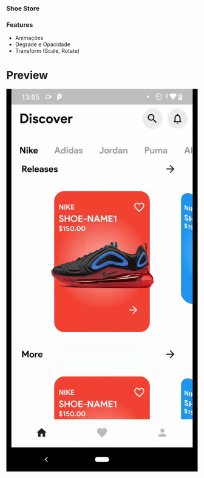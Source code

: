 ### Shoe Store

### Features

- Animações
- Degrade e Opacidade
- Transform (Scale, Rotate)


# Preview

![](https://raw.githubusercontent.com/RenatoLucasMota/ShoeStore/master/ezgif-3-765005ae61df.gif)
